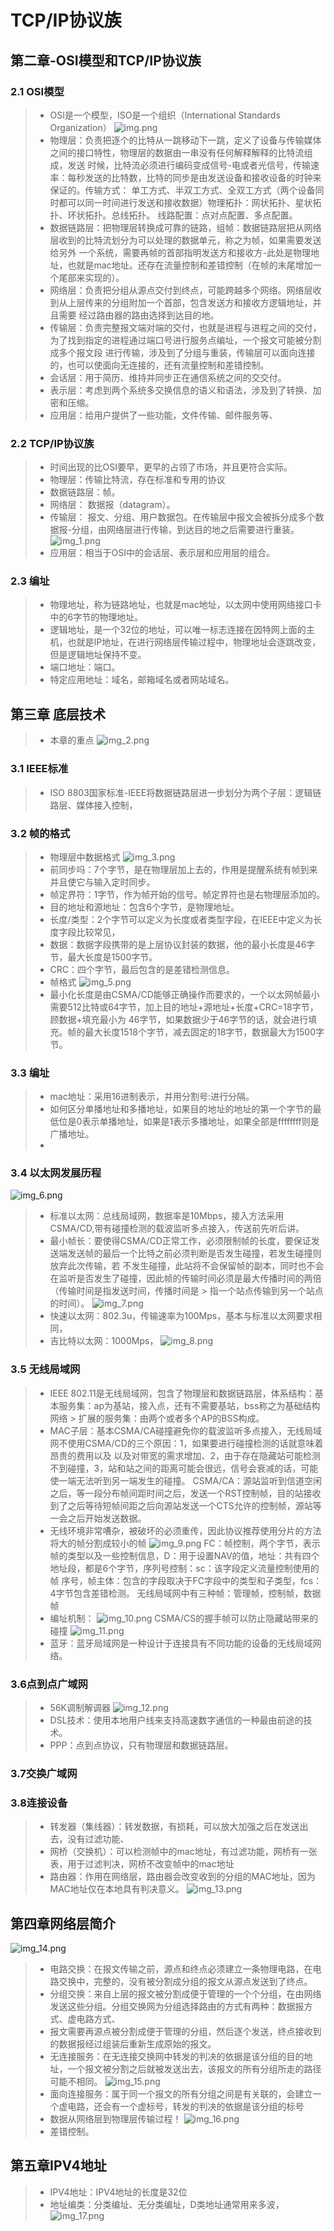 # TCP/IP协议族
## 第二章-OSI模型和TCP/IP协议族
### 2.1 OSI模型
>- OSI是一个模型，ISO是一个组织（International Standards Organization）
![img.png](img.png)
> - 物理层：负责把逐个的比特从一跳移动下一跳，定义了设备与传输媒体之间的接口特性，物理层的数据由一串没有任何解释解释的比特流组成，发送
> 时候，比特流必须进行编码变成信号-电或者光信号，传输速率：每秒发送的比特数，比特的同步是由发送设备和接收设备的时钟来保证的。传输方式：
> 单工方式、半双工方式、全双工方式（两个设备同时都可以同一时间进行发送和接收数据）物理拓扑：网状拓扑、星状拓扑、环状拓扑。总线拓扑。
> 线路配置：点对点配置、多点配置。
> - 数据链路层：把物理层转换成可靠的链路，组帧：数据链路层把从网络层收到的比特流划分为可以处理的数据单元，称之为帧，如果需要发送给另外
> 一个系统，需要再帧的首部指明发送方和接收方-此处是物理地址，也就是mac地址。还存在流量控制和差错控制（在帧的末尾增加一个尾部来实现的）。
> - 网络层：负责把分组从源点交付到终点，可能跨越多个网络。网络层收到从上层传来的分组附加一个首部，包含发送方和接收方逻辑地址，并且需要
> 经过路由器的路由选择到达目的地。
> - 传输层：负责完整报文端对端的交付，也就是进程与进程之间的交付，为了找到指定的进程通过端口号进行服务点编址，一个报文可能被分割成多个报文段
> 进行传输，涉及到了分组与重装，传输层可以面向连接的，也可以使面向无连接的，还有流量控制和差错控制。
> - 会话层：用于简历、维持并同步正在通信系统之间的交交付。
> - 表示层：考虑到两个系统多交换信息的语义和语法，涉及到了转换、加密和压缩。
> - 应用层：给用户提供了一些功能，文件传输、邮件服务等、
### 2.2 TCP/IP协议族
> - 时间出现的比OSI要早，更早的占领了市场，并且更符合实际。
> - 物理层：传输比特流，存在标准和专用的协议
> - 数据链路层：帧。
> - 网络层： 数据报（datagram）。
> - 传输层： 报文、分组、用户数据包。在传输层中报文会被拆分成多个数据报-分组，由网络层进行传输，到达目的地之后需要进行重装。
> ![img_1.png](img_1.png)
> - 应用层：相当于OSI中的会话层、表示层和应用层的组合。
### 2.3 编址
> - 物理地址，称为链路地址，也就是mac地址，以太网中使用网络接口卡中的6字节的物理地址。
> - 逻辑地址，是一个32位的地址，可以唯一标志连接在因特网上面的主机，也就是IP地址，在进行网络层传输过程中，物理地址会逐跳改变，但是逻辑地址保持不变。
> - 端口地址：端口。
> - 特定应用地址：域名，邮箱域名或者网站域名。
## 第三章 底层技术
> - 本章的重点
![img_2.png](img_2.png)
### 3.1 IEEE标准
> - ISO 8803国家标准-IEEE将数据链路层进一步划分为两个子层：逻辑链路层、媒体接入控制，
### 3.2 帧的格式
> - 物理层中数据格式
![img_3.png](img_3.png)
> - 前同步吗：7个字节，是在物理层加上去的，作用是提醒系统有帧到来并且使它与输入定时同步。
> - 帧定界符：1字节，作为帧开始的信号。帧定界符也是右物理层添加的。
> - 目的地址和源地址：包含6个字节，是物理地址。
> - 长度/类型：2个字节可以定义为长度或者类型字段，在IEEE中定义为长度字段比较常见，
> - 数据：数据字段携带的是上层协议封装的数据，他的最小长度是46字节，最大长度是1500字节。
> - CRC：四个字节，最后包含的是差错检测信息。
> - 帧格式
![img_5.png](img_5.png)
> - 最小化长度是由CSMA/CD能够正确操作而要求的，一个以太网帧最小需要512比特或64字节，加上目的地址+源地址+长度+CRC=18字节，顾数据+填充最小为
> 46字节，如果数据少于46字节的话，就会进行填充。帧的最大长度1518个字节，减去固定的18字节，数据最大为1500字节。
### 3.3 编址
> - mac地址：采用16进制表示，并用分割号:进行分隔。
> - 如何区分单播地址和多播地址，如果目的地址的地址的第一个字节的最低位是0表示单播地址，如果是1表示多播地址，如果全部是ffffffff则是广播地址。
> - 
### 3.4 以太网发展历程
![img_6.png](img_6.png)
> - 标准以太网：总线局域网，数据率是10Mbps，接入方法采用CSMA/CD,带有碰撞检测的载波监听多点接入，传送前先听后讲。
> - 最小帧长：要使得CSMA/CD正常工作，必须限制帧的长度，要保证发送端发送帧的最后一个比特之前必须判断是否发生碰撞，若发生碰撞则放弃此次传输，若
> 不发生碰撞，此站将不会保留帧的副本，同时也不会在监听是否发生了碰撞，因此帧的传输时间必须是最大传播时间的两倍（传输时间是指发送时间，传播时间是
    > 指一个站点传输到另一个站点的时间）。
![img_7.png](img_7.png)
> - 快速以太网：802.3u，传输速率为100Mps，基本与标准以太网要求相同，
> - 吉比特以太网：1000Mps，
![img_8.png](img_8.png)
### 3.5 无线局域网
> - IEEE 802.11是无线局域网，包含了物理层和数据链路层，体系结构：基本服务集：ap为基站，接入点，还有不需要基站，bss称之为基础结构网络
    > 扩展的服务集：由两个或者多个AP的BSS构成。
> - MAC子层：基本CSMA/CA碰撞避免你的载波监听多点接入，无线局域网不使用CSMA/CD的三个原因：1，如果要进行碰撞检测的话就意味着昂贵的费用以及
> 以及对带宽的需求增加、2，由于存在隐藏站可能检测不到碰撞，3，站和站之间的距离可能会很远，信号会衰减的话，可能使一端无法听到另一端发生的碰撞。
> CSMA/CA：源站监听到信道空闲之后，等一段分布帧间距时间之后，发送一个RST控制帧，目的站接收到了之后等待短帧间距之后向源站发送一个CTS允许的控制帧，源站等一会之后开始发送数据。
> - 无线环境非常嘈杂，被破坏的必须重传，因此协议推荐使用分片的方法将大的帧分割成较小的帧
![img_9.png](img_9.png)
> FC：帧控制，两个字节，表示帧的类型以及一些控制信息，D：用于设置NAV的值，地址：共有四个地址段，都是6个字节，序列号控制：sc：该字段定义流量控制使用的帧
> 序号，帧主体：包含的字段取决于FC字段中的类型和子类型，fcs：4字节包含差错检测。
> 无线局域网中有三种帧：管理帧，控制帧，数据帧
> - 编址机制：
![img_10.png](img_10.png)
> CSMA/CS的握手帧可以防止隐藏站带来的碰撞
 ![img_11.png](img_11.png)
> - 蓝牙：蓝牙局域网是一种设计于连接具有不同功能的设备的无线局域网络。
### 3.6点到点广域网
> - 56K调制解调器
![img_12.png](img_12.png)
> - DSL技术：使用本地用户线来支持高速数字通信的一种最由前途的技术。
> - PPP：点到点协议，只有物理层和数据链路层。
### 3.7交换广域网
### 3.8连接设备
> - 转发器（集线器）：转发数据，有损耗，可以放大加强之后在发送出去，没有过滤功能、
> - 网桥（交换机）：可以检测帧中的mac地址，有过滤功能，网桥有一张表，用于过滤判决，网桥不改变帧中的mac地址
> - 路由器：作用在网络层，路由器会改变收到的分组的MAC地址，因为MAC地址仅在本地具有判决意义。
![img_13.png](img_13.png)
## 第四章网络层简介
![img_14.png](img_14.png)
> - 电路交换：在报文传输之前，源点和终点必须建立一条物理电路，在电路交换中，完整的，没有被分割成分组的报文从源点发送到了终点。
> - 分组交换：来自上层的报文被分割成便于管理的一个个分组，在由网络发送这些分组。分组交换网为分组选择路由的方式有两种：数据报方式、虚电路方式、
> - 报文需要再源点被分割成便于管理的分组，然后逐个发送，终点接收到的数据报经过组装后重新生成原始的报文。
> - 无连接服务：在无连接交换网中转发的判决的依据是该分组的目的地址，一个报文被分割之后就被发送出去，该报文的所有分组所走的路径可能不相同。
> ![img_15.png](img_15.png)
> - 面向连接服务：属于同一个报文的所有分组之间是有关联的，会建立一个虚电路，还会有一个虚标号，转发的判决的依据是该分组的标号
> - 数据从网络层到物理层传输过程！
![img_16.png](img_16.png)
> - 差错控制。
## 第五章IPV4地址
> - IPV4地址：IPV4地址的长度是32位
> - 地址编类：分类编址、无分类编址，D类地址通常用来多波，
![img_17.png](img_17.png)